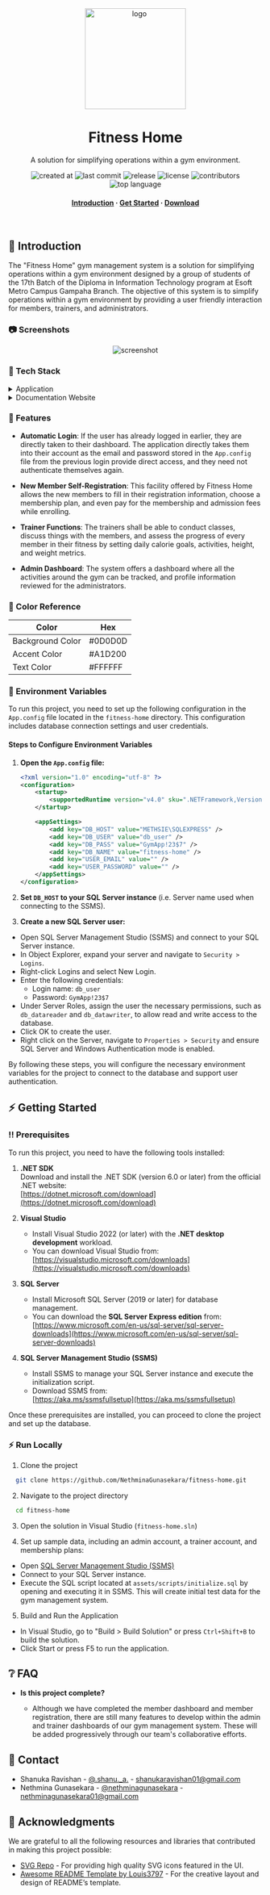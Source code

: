 <div align="center">

  <img src="assets/images/preview.png" alt="logo" width="200" height="auto" />
  <h1>Fitness Home</h1>
  
  <p>
     A solution for simplifying operations within a gym environment.
  </p>
  
  
<!-- Badges -->
<p>
  <img src="https://img.shields.io/github/created-at/NethminaGunasekara/fitness-home" alt="created at" />
  <img src="https://img.shields.io/github/last-commit/NethminaGunasekara/fitness-home" alt="last commit" />
  <img src="https://img.shields.io/github/v/release/NethminaGunasekara/fitness-home" alt="release" />
  <img src="https://img.shields.io/github/license/NethminaGunasekara/fitness-home.svg" alt="license" />
  <img src="https://img.shields.io/github/contributors/NethminaGunasekara/fitness-home" alt="contributors" />
  <img src="https://img.shields.io/github/languages/top/NethminaGunasekara/fitness-home" alt="top language" />
</p>
   
<h4>
    <a href="#star2-introduction">Introduction</a>
  <span> · </span>
    <a href="#zap-getting-started">Get Started</a>
  <span> · </span>
    <a href="https://github.com/NethminaGunasekara/FitnessHome/releases" target="_blank">Download</a>
  </h4>
</div>

<br />

## :star2: Introduction

The "Fitness Home" gym management system is a solution for simplifying operations within a gym environment designed by a group of students of the 17th Batch of the Diploma in Information Technology program at Esoft Metro Campus Gampaha Branch. The objective of this system is to simplify operations within a gym environment by providing a user friendly interaction for members, trainers, and administrators.

<!-- Screenshots -->

### :camera: Screenshots

<div align="center"> 
  <img src="assets/images/splash-screen.jpg" alt="screenshot" />
</div>

<!-- TechStack -->

### :space_invader: Tech Stack

<details>
  <summary>Application</summary>
  <ul>
    <li><a href="https://learn.microsoft.com/en-us/dotnet/csharp" target="_blank">C#</a></li>
    <li><a href="https://learn.microsoft.com/en-us/dotnet/desktop/winforms/overview/?view=netdesktop-8.0" target="_blank">Windows Forms</a></li>
  </ul>
</details>

<details>
  <summary>Documentation Website</summary>
  <ul>
    <li><a href="https://www.typescriptlang.org/" target="_blank">Typescript</a></li>
    <li><a href="https://react.dev/" target="_blank">React</a></li>
    <li><a href="https://nextjs.org/" target="_blank">Next.js</a></li>
  </ul>
</details>

<!-- Features -->

### :dart: Features

- **Automatic Login**: If the user has already logged in earlier, they are directly taken to their dashboard. The application directly takes them into their account as the email and password stored in the `App.config` file from the previous login provide direct access, and they need not authenticate themselves again.

- **New Member Self-Registration**: This facility offered by Fitness Home allows the new members to fill in their registration information, choose a membership plan, and even pay for the membership and admission fees while enrolling.

- **Trainer Functions**: The trainers shall be able to conduct classes, discuss things with the members, and assess the progress of every member in their fitness by setting daily calorie goals, activities, height, and weight metrics.

- **Admin Dashboard**: The system offers a dashboard where all the activities around the gym can be tracked, and profile information reviewed for the administrators.

<!-- Color Reference -->

### :art: Color Reference

| Color            | Hex     |
| ---------------- | ------- |
| Background Color | #0D0D0D |
| Accent Color     | #A1D200 |
| Text Color       | #FFFFFF |

<!-- Env Variables -->

### :key: Environment Variables

To run this project, you need to set up the following configuration in the `App.config` file located in the `fitness-home` directory. This configuration includes database connection settings and user credentials.

#### Steps to Configure Environment Variables

1. **Open the `App.config` file:**

   ```xml
   <?xml version="1.0" encoding="utf-8" ?>
   <configuration>
       <startup>
           <supportedRuntime version="v4.0" sku=".NETFramework,Version=v4.7.2" />
       </startup>

       <appSettings>
           <add key="DB_HOST" value="METHSIE\SQLEXPRESS" />
           <add key="DB_USER" value="db_user" />
           <add key="DB_PASS" value="GymApp!23$7" />
           <add key="DB_NAME" value="fitness-home" />
           <add key="USER_EMAIL" value="" />
           <add key="USER_PASSWORD" value="" />
       </appSettings>
   </configuration>

   ```

2. **Set `DB_HOST` to your SQL Server instance** (i.e. Server name used when connecting to the SSMS).

3. **Create a new SQL Server user:**

- Open SQL Server Management Studio (SSMS) and connect to your SQL Server instance.
- In Object Explorer, expand your server and navigate to `Security > Logins`.
- Right-click Logins and select New Login.
- Enter the following credentials:
  - Login name: `db_user`
  - Password: `GymApp!23$7`
- Under Server Roles, assign the user the necessary permissions, such as `db_datareader` and `db_datawriter`, to allow read and write access to the database.
- Click OK to create the user.
- Right click on the Server, navigate to `Properties > Security` and ensure SQL Server and Windows Authentication mode is enabled.

By following these steps, you will configure the necessary environment variables for the project to connect to the database and support user authentication.

## :zap: Getting Started

### :bangbang: Prerequisites

To run this project, you need to have the following tools installed:

1. **.NET SDK**  
   Download and install the .NET SDK (version 6.0 or later) from the official .NET website:  
   [https://dotnet.microsoft.com/download](https://dotnet.microsoft.com/download)

2. **Visual Studio**

   - Install Visual Studio 2022 (or later) with the **.NET desktop development** workload.
   - You can download Visual Studio from:  
     [https://visualstudio.microsoft.com/downloads](https://visualstudio.microsoft.com/downloads)

3. **SQL Server**

   - Install Microsoft SQL Server (2019 or later) for database management.
   - You can download the **SQL Server Express edition** from:  
     [https://www.microsoft.com/en-us/sql-server/sql-server-downloads](https://www.microsoft.com/en-us/sql-server/sql-server-downloads)

4. **SQL Server Management Studio (SSMS)**
   - Install SSMS to manage your SQL Server instance and execute the initialization script.
   - Download SSMS from:  
     [https://aka.ms/ssmsfullsetup](https://aka.ms/ssmsfullsetup)

Once these prerequisites are installed, you can proceed to clone the project and set up the database.

<!-- Run Locally -->

### :zap: Run Locally

1. Clone the project

```bash
  git clone https://github.com/NethminaGunasekara/fitness-home.git
```

2. Navigate to the project directory

```bash
  cd fitness-home
```

3. Open the solution in Visual Studio (`fitness-home.sln`)
   <br />

4. Set up sample data, including an admin account, a trainer account, and membership plans:

- Open [SQL Server Management Studio (SSMS)](https://learn.microsoft.com/en-us/sql/ssms/download-sql-server-management-studio-ssms)
- Connect to your SQL Server instance.
- Execute the SQL script located at `assets/scripts/initialize.sql` by opening and executing it in SSMS. This will create initial test data for the gym management system.

5. Build and Run the Application

- In Visual Studio, go to "Build > Build Solution" or press `Ctrl+Shift+B` to build the solution.
- Click Start or press F5 to run the application.

<!-- FAQ -->

## :grey_question: FAQ

- **Is this project complete?**

  - Although we have completed the member dashboard and member registration, there are still many features to develop within the admin and trainer dashboards of our gym management system. These will be added progressively through our team's collaborative efforts.

<!-- Contact -->

## :handshake: Contact

- Shanuka Ravishan - [@.shanu.\_a.](https://www.instagram.com/.shanu._a.?igsh=MXhseWN2YjgwaDg2YQ==) - shanukaravishan01@gmail.com
- Nethmina Gunasekara - [@nethminagunasekara](https://www.instagram.com/nethminagunasekara/profilecard/?igsh=MXNpZHM3eGNpNnV2MQ==) - nethminagunasekara01@gmail.com

<!-- Acknowledgments -->

## :gem: Acknowledgments

We are grateful to all the following resources and libraries that contributed in making this project possible:

- [SVG Repo](https://www.svgrepo.com) - For providing high quality SVG icons featured in the UI.
- [Awesome README Template by Louis3797](https://github.com/Louis3797/awesome-readme-template) - For the creative layout and design of README’s template.
